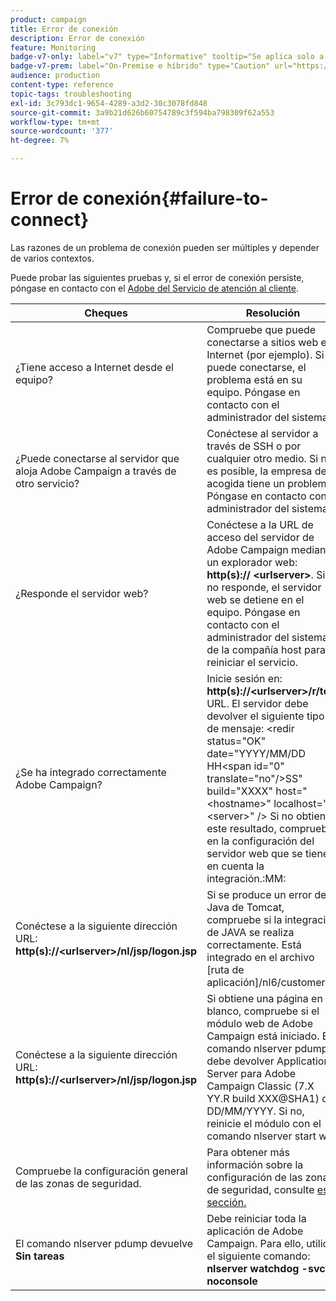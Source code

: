 ```yaml
---
product: campaign
title: Error de conexión
description: Error de conexión
feature: Monitoring
badge-v7-only: label="v7" type="Informative" tooltip="Se aplica solo a Campaign Classic v7"
badge-v7-prem: label="On-Premise e híbrido" type="Caution" url="https://experienceleague.adobe.com/docs/campaign-classic/using/installing-campaign-classic/architecture-and-hosting-models/hosting-models-lp/hosting-models.html?lang=es" tooltip="Se aplica solo a implementaciones On-premise e híbridas"
audience: production
content-type: reference
topic-tags: troubleshooting
exl-id: 3c793dc1-9654-4289-a3d2-30c3078fd848
source-git-commit: 3a9b21d626b60754789c3f594ba798309f62a553
workflow-type: tm+mt
source-wordcount: '377'
ht-degree: 7%

---
```


# Error de conexión{#failure-to-connect}



Las razones de un problema de conexión pueden ser múltiples y depender de varios contextos.

Puede probar las siguientes pruebas y, si el error de conexión persiste, póngase en contacto con el [Adobe del Servicio de atención al cliente](https://helpx.adobe.com/es/enterprise/admin-guide.html/enterprise/using/support-for-experience-cloud.ug.html).



<table> 
<thead> 
<tr> 
<th>Cheques<br /> </th> 
<th>Resolución<br /> </th> 
</tr> 
</thead> 
<tbody> 
<tr> 
<td>¿Tiene acceso a Internet desde el equipo?</td> 
<td>Compruebe que puede conectarse a sitios web en Internet (por ejemplo). Si no puede conectarse, el problema está en su equipo. Póngase en contacto con el administrador del sistema.</td>
</tr>
<tr> 
<td>¿Puede conectarse al servidor que aloja Adobe Campaign a través de otro servicio?</td> 
<td>Conéctese al servidor a través de SSH o por cualquier otro medio. Si no es posible, la empresa de acogida tiene un problema. Póngase en contacto con el administrador del sistema.</td>
</tr>
<tr> 
<td>¿Responde el servidor web?</td> 
<td>Conéctese a la URL de acceso del servidor de Adobe Campaign mediante un explorador web: <b>http(s):// &lt;urlserver&gt;</b>. Si no responde, el servidor web se detiene en el equipo. Póngase en contacto con el administrador del sistema de la compañía host para reiniciar el servicio.</td>
</tr>
<tr> 
<td>¿Se ha integrado correctamente Adobe Campaign?</td> 
<td>Inicie sesión en: <b>http(s)://&lt;urlserver&gt;/r/test</b> URL. El servidor debe devolver el siguiente tipo de mensaje: &lt;redir status="OK" date="YYYY/MM/DD HH&lt;span id="0" translate="no"/&gt;SS" build="XXXX" host="&lt;hostname&gt;" localhost="&lt;server&gt;" /&gt;
Si no obtiene este resultado, compruebe en la configuración del servidor web que se tiene en cuenta la integración.:MM:</td>
</tr>
<tr> 
<td>Conéctese a la siguiente dirección URL: <b>http(s)://&lt;urlserver&gt;/nl/jsp/logon.jsp</b></td>
<td>Si se produce un error de Java de Tomcat, compruebe si la integración de JAVA se realiza correctamente. Está integrado en el archivo [ruta de aplicación]/nl6/customer.sh</td>
</tr>
<tr> 
<td>Conéctese a la siguiente dirección URL: <b>http(s)://&lt;urlserver&gt;/nl/jsp/logon.jsp</b></td>
<td>Si obtiene una página en blanco, compruebe si el módulo web de Adobe Campaign está iniciado. El comando nlserver pdump debe devolver Application Server para Adobe Campaign Classic (7.X YY.R build XXX@SHA1) de DD/MM/YYYY. Si no, reinicie el módulo con el comando nlserver start web</td>
</tr>
<tr>
<td>Compruebe la configuración general de las zonas de seguridad.</td>
<td>Para obtener más información sobre la configuración de las zonas de seguridad, consulte <a href="https://experienceleague.adobe.com/docs/campaign-classic/using/installing-campaign-classic/additional-configurations/configuring-campaign-server.html#configuring-campaign-server"/>esta sección.</a></td>
</tr>
<tr>
<td>El comando nlserver pdump devuelve <b>Sin tareas</b></td>
<td>Debe reiniciar toda la aplicación de Adobe Campaign. Para ello, utilice el siguiente comando: <b>nlserver watchdog -svc -noconsole</b></td>
</tr>
</tbody> 
</table>
